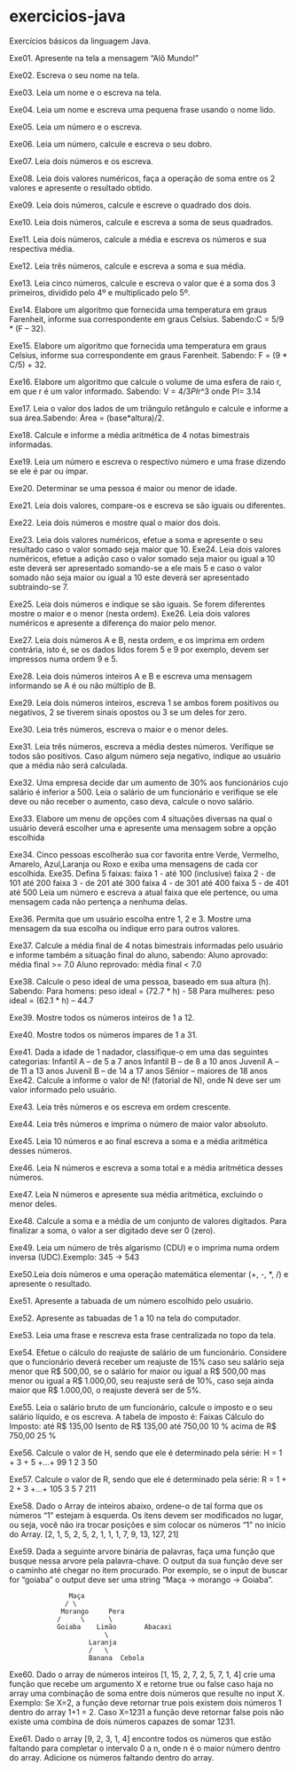 # exercicios-java
Exercícios básicos da linguagem Java.

Exe01. Apresente na tela a mensagem “Alô Mundo!”

Exe02. Escreva o seu nome na tela.

Exe03. Leia um nome e o escreva na tela.

Exe04. Leia um nome e escreva uma pequena frase usando o nome lido.

Exe05. Leia um número e o escreva.

Exe06. Leia um número, calcule e escreva o seu dobro.

Exe07. Leia dois números e os escreva.

Exe08. Leia dois valores numéricos, faça a operação de soma entre os 2 valores e apresente o resultado obtido.

Exe09. Leia dois números, calcule e escreve o quadrado dos dois.

Exe10. Leia dois números, calcule e escreva a soma de seus quadrados.

Exe11. Leia dois números, calcule a média e escreva os números e sua respectiva média.

Exe12. Leia três números, calcule e escreva a soma e sua média.

Exe13. Leia cinco números, calcule e escreva o valor que é a soma dos 3 primeiros, dividido pelo 4º e multiplicado pelo 5º.

Exe14. Elabore um algoritmo que fornecida uma temperatura em graus Farenheit, informe sua correspondente em graus Celsius. Sabendo:C = 5/9 * (F – 32).

Exe15. Elabore um algoritmo que fornecida uma temperatura em graus Celsius, informe sua correspondente em graus Farenheit. Sabendo: F = (9 * C/5) + 32.

Exe16. Elabore um algoritmo que calcule o volume de uma esfera de raio r, em que r é um valor informado. Sabendo: V = 4/3*PI*r^3 onde PI= 3.14

Exe17. Leia o valor dos lados de um triângulo retângulo e calcule e informe a sua área.Sabendo: Área = (base*altura)/2.

Exe18. Calcule e informe a média aritmética de 4 notas bimestrais informadas.

Exe19. Leia um número e escreva o respectivo número e uma frase dizendo se ele é par ou ímpar.

Exe20. Determinar se uma pessoa é maior ou menor de idade.

Exe21. Leia dois valores, compare-os e escreva se são iguais ou diferentes.

Exe22. Leia dois números e mostre qual o maior dos dois.

Exe23. Leia dois valores numéricos, efetue a soma e apresente o seu resultado caso o valor somado seja maior que 10.
Exe24. Leia dois valores numéricos, efetue a adição caso o valor somado seja maior ou igual a 10 este deverá ser apresentado somando-se a ele mais 5 e caso o valor somado não seja maior ou igual a 10 este deverá ser apresentado subtraindo-se 7.

Exe25. Leia dois números e indique se são iguais. Se forem diferentes mostre o maior e o menor (nesta ordem).
Exe26. Leia dois valores numéricos e apresente a diferença do maior pelo menor.

Exe27. Leia dois números A e B, nesta ordem, e os imprima em ordem contrária, isto é, se os dados lidos forem 5 e 9 por exemplo, devem ser impressos numa ordem 9 e 5.

Exe28. Leia dois números inteiros A e B e escreva uma mensagem informando se A é ou não múltiplo de B.

Exe29. Leia dois números inteiros, escreva 1 se ambos forem positivos ou negativos, 2 se tiverem sinais opostos ou 3 se um deles for zero.

Exe30. Leia três números, escreva o maior e o menor deles.

Exe31. Leia três números, escreva a média destes números. Verifique se todos são positivos. Caso algum número seja negativo, indique ao usuário que a média não será calculada.

Exe32. Uma empresa decide dar um aumento de 30% aos funcionários cujo salário é inferior a 500. Leia o salário de um funcionário e verifique se ele deve ou não receber o aumento, caso deva, calcule o novo salário.

Exe33. Elabore um menu de opções com 4 situações diversas na qual o usuário deverá escolher uma e apresente uma mensagem sobre a opção escolhida 

Exe34. Cinco pessoas escolherão sua cor favorita entre Verde, Vermelho, Amarelo, Azul,Laranja ou Roxo e exiba uma mensagens de cada cor escolhida.
Exe35. Defina 5 faixas: 
faixa 1 - até 100 (inclusive) 
faixa 2 - de 101 até 200 
faixa 3 - de 201 até 300 
faixa 4 - de 301 até 400 
faixa 5 - de 401 até 500
Leia um número e escreva a atual faixa que ele pertence, ou uma mensagem cada não pertença a nenhuma delas.

Exe36. Permita que um usuário escolha entre 1, 2 e 3. Mostre uma mensagem da sua escolha ou indique erro para outros valores.

Exe37. Calcule a média final de 4 notas bimestrais informadas pelo usuário e informe também a situação final do aluno, sabendo:
Aluno aprovado:   média final >= 7.0
Aluno reprovado:  média final < 7.0

Exe38. Calcule o peso ideal de uma pessoa, baseado em sua altura (h). Sabendo:
Para homens:       peso ideal = (72.7 * h) - 58
Para mulheres:     peso ideal = (62.1 * h) – 44.7

Exe39. Mostre todos os números inteiros de 1 a 12.

Exe40. Mostre todos os números ímpares de 1 a 31.

Exe41. Dada a idade de 1 nadador, classifique-o em uma das seguintes categorias:
Infantil A – de 5 a 7 anos
Infantil B – de 8 a 10 anos
Juvenil A – de 11 a 13 anos
Juvenil B – de 14 a 17 anos
Sênior – maiores de 18 anos
Exe42.   Calcule a informe o valor de N! (fatorial de N), onde N deve ser um valor informado pelo usuário.

Exe43. Leia três números e os escreva em ordem crescente.

Exe44. Leia três números e imprima o número de maior valor absoluto.

Exe45. Leia 10 números e ao final escreva a soma e a média aritmética desses números.

Exe46. Leia N números e escreva a soma total e a média aritmética desses números.

Exe47. Leia N números e apresente sua média aritmética, excluindo o menor deles.

Exe48.   Calcule a soma e a média de um conjunto de valores digitados. Para finalizar a soma, o valor a ser digitado deve ser 0 (zero).

Exe49.   Leia um número de três algarismo (CDU) e o imprima numa ordem inversa (UDC).Exemplo: 345 -> 543

Exe50.Leia dois números e uma operação matemática elementar (+, -, *, /) e apresente o resultado.

Exe51.   Apresente a tabuada de um número escolhido pelo usuário.

Exe52. Apresente as tabuadas de 1 a 10 na tela do computador.

Exe53. Leia uma frase e rescreva esta frase centralizada no topo da tela.

Exe54. Efetue o cálculo do reajuste de salário de um funcionário. Considere que o funcionário deverá receber um reajuste de 15% caso seu salário seja menor que R$ 500,00, se o salário for maior ou igual a R$ 500,00 mas menor ou igual a R$ 1.000,00, seu reajuste será de 10%, caso seja ainda maior que R$ 1.000,00, o reajuste deverá ser de 5%.

Exe55. Leia o salário bruto de um funcionário, calcule o imposto e o seu salário líquido, e os escreva. A tabela de imposto é:
Faixas Cálculo do Imposto:
até R$ 135,00                             Isento
de  R$ 135,00 até 750,00       10 % 
acima de R$ 750,00                 25 %

Exe56. Calcule o valor de H, sendo que ele é determinado pela série:
H =  1 + 3 + 5 +...+ 99
     1   2   3       50

Exe57.   Calcule o valor de R, sendo que ele é determinado pela série:
R =  1 + 2 + 3 +...+ 105
     3   5   7       211
     
Exe58. Dado o Array de inteiros abaixo, ordene-o de tal forma que os números “1” estejam à esquerda. Os itens devem ser modificados no lugar, ou seja, você não ira trocar posições e sim colocar os números “1” no inicio do Array.
[2, 1, 5, 2, 5, 2, 1, 1, 1, 7, 9, 13, 127, 21]

Exe59. Dada a seguinte arvore binária de palavras, faça uma função que busque nessa arvore pela palavra-chave. O output da sua função deve ser o caminho até chegar no item procurado. Por exemplo, se o input de buscar for “goiaba” o output deve ser uma string “Maça -> morango -> Goiaba”.

				   Maça
				  /	\
			     Morango     Pera
		   	    /     \	     \	
	    		Goiaba	  Limão	      Abacaxi
				        	\
						Laranja	
						/	\
					    Banana	Cebola

Exe60. Dado o array de números inteiros [1, 15, 2, 7, 2, 5, 7, 1, 4] crie uma função que recebe um argumento X e retorne true ou false caso haja no array uma combinação de soma entre dois números que resulte no input X. Exemplo: Se X=2, a função deve retornar true pois existem dois números 1 dentro do array 1+1 = 2. Caso X=1231 a função deve retornar false pois não existe uma combina de dois números capazes de somar 1231.

Exe61. Dado o array [9, 2, 3, 1, 4] encontre todos os números que estão faltando para completar o intervalo 0 a n, onde n é o maior número dentro do array. Adicione os números faltando dentro do array. 
